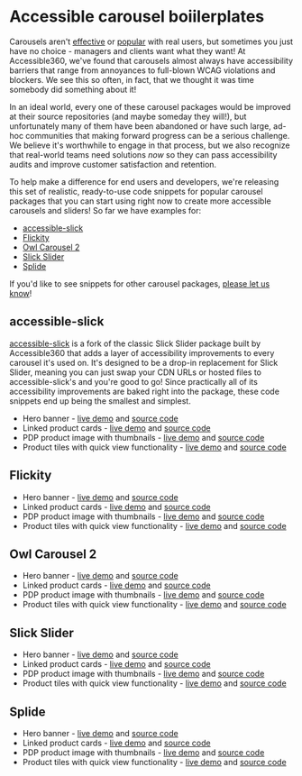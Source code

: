 # Accessible carousel boiilerplates

Carousels aren't [effective](https://www.nngroup.com/articles/auto-forwarding) or [popular](https://erikrunyon.com/2013/01/carousel-interaction-stats/) with real users, but sometimes you just have no choice - managers and clients want what they want! At Accessible360, we've found that carousels almost always have accessibility barriers that range from annoyances to full-blown WCAG violations and blockers. We see this so often, in fact, that we thought it was time somebody did something about it!

In an ideal world, every one of these carousel packages would be improved at their source repositories (and maybe someday they will!), but unfortunately many of them have been abandoned or have such large, ad-hoc communities that making forward progress can be a serious challenge. We believe it's worthwhile to engage in that process, but we also recognize that real-world teams need solutions _now_ so they can pass accessibility audits and improve customer satisfaction and retention.

To help make a difference for end users and developers, we're releasing this set of realistic, ready-to-use code snippets for popular carousel packages that you can start using right now to create more accessible carousels and sliders! So far we have examples for:

* <a href="#accessible-slick">accessible-slick</a>
* <a href="#Flickity">Flickity</a>
* <a href="#Owl-Carousel-2">Owl Carousel 2</a>
* <a href="#Slick-Slider">Slick Slider</a>
* <a href="#Splide">Splide</a>

If you'd like to see snippets for other carousel packages, [please let us know](https://github.com/Accessible360/accessible-carousel-boilerplates/issues)!

## accessible-slick
[accessible-slick](https://github.com/Accessible360/accessible-slick) is a fork of the classic Slick Slider package built by Accessible360 that adds a layer of accessibility improvements to every carousel it's used on. It's designed to be a drop-in replacement for Slick Slider, meaning you can just swap your CDN URLs or hosted files to accessible-slick's and you're good to go! Since practically all of its accessibility improvements are baked right into the package, these code snippets end up being the smallest and simplest.

* Hero banner - [live demo](https://accessible360.github.io/accessible-carousel-boilerplates/accessible-slick/hero-banner.html) and [source code](https://github.com/Accessible360/accessible-carousel-boilerplates/blob/main/accessible-slick/hero-banner.html)
* Linked product cards - [live demo](https://accessible360.github.io/accessible-carousel-boilerplates/accessible-slick/linked-product-cards.html) and [source code](https://github.com/Accessible360/accessible-carousel-boilerplates/blob/main/accessible-slick/linked-product-cards.html)
* PDP product image with thumbnails - [live demo](https://accessible360.github.io/accessible-carousel-boilerplates/accessible-slick/pdp-product-image-with-thumbnails.html) and [source code](https://github.com/Accessible360/accessible-carousel-boilerplates/blob/main/accessible-slick/pdp-product-image-with-thumbnails.html)
* Product tiles with quick view functionality - [live demo](https://accessible360.github.io/accessible-carousel-boilerplates/accessible-slick/product-tiles-with-quick-view-functionality.html) and [source code](https://github.com/Accessible360/accessible-carousel-boilerplates/blob/main/accessible-slick/product-tiles-with-quick-view-functionality.html)
​
## Flickity

* Hero banner - [live demo](https://accessible360.github.io/accessible-carousel-boilerplates/Flickity/hero-banner.html) and [source code](https://github.com/Accessible360/accessible-carousel-boilerplates/blob/main/Flickity/hero-banner.html)
* Linked product cards - [live demo](https://accessible360.github.io/accessible-carousel-boilerplates/Flickity/linked-product-cards.html) and [source code](https://github.com/Accessible360/accessible-carousel-boilerplates/blob/main/Flickity/linked-product-cards.html)
* PDP product image with thumbnails - [live demo](https://accessible360.github.io/accessible-carousel-boilerplates/Flickity/pdp-product-image-with-thumbnails.html) and [source code](https://github.com/Accessible360/accessible-carousel-boilerplates/blob/main/Flickity/pdp-product-image-with-thumbnails.html)
* Product tiles with quick view functionality - [live demo](https://accessible360.github.io/accessible-carousel-boilerplates/Flickity/product-tiles-with-quick-view-functionality.html) and [source code](https://github.com/Accessible360/accessible-carousel-boilerplates/blob/main/Flickity/product-tiles-with-quick-view-functionality.html)
​
## Owl Carousel 2

* Hero banner - [live demo](https://accessible360.github.io/accessible-carousel-boilerplates/Owl$20Carousel%202/hero-banner.html) and [source code](https://github.com/Accessible360/accessible-carousel-boilerplates/blob/main/Owl$20Carousel%202/hero-banner.html)
* Linked product cards - [live demo](https://accessible360.github.io/accessible-carousel-boilerplates/Owl$20Carousel%202/linked-product-cards.html) and [source code](https://github.com/Accessible360/accessible-carousel-boilerplates/blob/main/Owl$20Carousel%202/linked-product-cards.html)
* PDP product image with thumbnails - [live demo](https://accessible360.github.io/accessible-carousel-boilerplates/Owl$20Carousel%202/pdp-product-image-with-thumbnails.html) and [source code](https://github.com/Accessible360/accessible-carousel-boilerplates/blob/main/Owl$20Carousel%202/pdp-product-image-with-thumbnails.html)
* Product tiles with quick view functionality - [live demo](https://accessible360.github.io/accessible-carousel-boilerplates/Owl$20Carousel%202/product-tiles-with-quick-view-functionality.html) and [source code](https://github.com/Accessible360/accessible-carousel-boilerplates/blob/main/Owl$20Carousel%202/product-tiles-with-quick-view-functionality.html)
​
## Slick Slider

* Hero banner - [live demo](https://accessible360.github.io/accessible-carousel-boilerplates/Slick%20Slider/hero-banner.html) and [source code](https://github.com/Accessible360/accessible-carousel-boilerplates/blob/main/Slick%20Slider/hero-banner.html)
* Linked product cards - [live demo](https://accessible360.github.io/accessible-carousel-boilerplates/Slick%20Slider/linked-product-cards.html) and [source code](https://github.com/Accessible360/accessible-carousel-boilerplates/blob/main/Slick%20Slider/linked-product-cards.html)
* PDP product image with thumbnails - [live demo](https://accessible360.github.io/accessible-carousel-boilerplates/Slick%20Slider/pdp-product-image-with-thumbnails.html) and [source code](https://github.com/Accessible360/accessible-carousel-boilerplates/blob/main/Slick%20Slider/pdp-product-image-with-thumbnails.html)
* Product tiles with quick view functionality - [live demo](https://accessible360.github.io/accessible-carousel-boilerplates/Slick%20Slider/product-tiles-with-quick-view-functionality.html) and [source code](https://github.com/Accessible360/accessible-carousel-boilerplates/blob/main/Slick%20Slider/product-tiles-with-quick-view-functionality.html)
​
## Splide

* Hero banner - [live demo](https://accessible360.github.io/accessible-carousel-boilerplates/Splide/hero-banner.html) and [source code](https://github.com/Accessible360/accessible-carousel-boilerplates/blob/main/Splide/hero-banner.html)
* Linked product cards - [live demo](https://accessible360.github.io/accessible-carousel-boilerplates/Splide/linked-product-cards.html) and [source code](https://github.com/Accessible360/accessible-carousel-boilerplates/blob/main/Splide/linked-product-cards.html)
* PDP product image with thumbnails - [live demo](https://accessible360.github.io/accessible-carousel-boilerplates/Splide/pdp-product-image-with-thumbnails.html) and [source code](https://github.com/Accessible360/accessible-carousel-boilerplates/blob/main/Splide/pdp-product-image-with-thumbnails.html)
* Product tiles with quick view functionality - [live demo](https://accessible360.github.io/accessible-carousel-boilerplates/Splide/product-tiles-with-quick-view-functionality.html) and [source code](https://github.com/Accessible360/accessible-carousel-boilerplates/blob/main/Splide/product-tiles-with-quick-view-functionality.html)